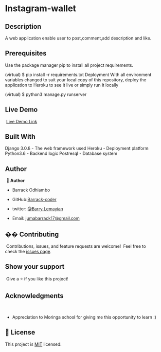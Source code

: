 # Instagram-wallet
## Description
A web application enable user to post,comment,add description and like.

## Prerequisites
Use the package manager pip to install all project requirements.

(virtual) $ pip install -r requirements.txt
Deployment
With all environment variables changed to suit your local copy of this repository, deploy the application to Heroku to see it live or simply run it locally

(virtual) $ python3 manage.py runserver

## Live Demo
​
[Live Demo Link]()

## Built With
Django 3.0.8 - The web framework used
Heroku - Deployment platform
Python3.6 - Backend logic
Postresql - Database system


## Author
​
👤 **Author**

- Barrack Odhiambo

- GitHub:[Barrack-coder](https://github.com/Barrack-coder)
- twitter: [@Barry Lemayian](https://twitter.com/Barrylemayian)
- Email: jumabarrack17@gmail.com
​
​
​
## �� Contributing
​
Contributions, issues, and feature requests are welcome!
​
Feel free to check the [issues page](ISSUE_TEMPLATE/feature_request.md).
​
## Show your support
​
Give a ⭐️ if you like this project!
​
## Acknowledgments
​
- Appreciation to  Moringa school for giving me this opportunity to learn :)
​
## 📝 License

This project is [MIT](LICENSE) licensed.
